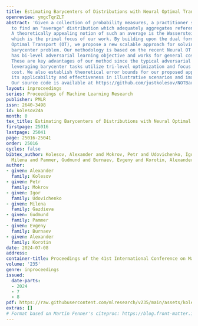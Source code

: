 ```yaml
---
title: Estimating Barycenters of Distributions with Neural Optimal Transport
openreview: ymgcTqrZLT
abstract: 'Given a collection of probability measures, a practitioner sometimes needs
  to find an "average" distribution which adequately aggregates reference distributions.
  A theoretically appealing notion of such an average is the Wasserstein barycenter,
  which is the primal focus of our work. By building upon the dual formulation of
  Optimal Transport (OT), we propose a new scalable approach for solving the Wasserstein
  barycenter problem. Our methodology is based on the recent Neural OT solver: it
  has bi-level adversarial learning objective and works for general cost functions.
  These are key advantages of our method since the typical adversarial algorithms
  leveraging barycenter tasks utilize tri-level optimization and focus mostly on quadratic
  cost. We also establish theoretical error bounds for our proposed approach and showcase
  its applicability and effectiveness in illustrative scenarios and image data setups.
  Our source code is available at https://github.com/justkolesov/NOTBarycenters.'
layout: inproceedings
series: Proceedings of Machine Learning Research
publisher: PMLR
issn: 2640-3498
id: kolesov24a
month: 0
tex_title: Estimating Barycenters of Distributions with Neural Optimal Transport
firstpage: 25016
lastpage: 25041
page: 25016-25041
order: 25016
cycles: false
bibtex_author: Kolesov, Alexander and Mokrov, Petr and Udovichenko, Igor and Gazdieva,
  Milena and Pammer, Gudmund and Burnaev, Evgeny and Korotin, Alexander
author:
- given: Alexander
  family: Kolesov
- given: Petr
  family: Mokrov
- given: Igor
  family: Udovichenko
- given: Milena
  family: Gazdieva
- given: Gudmund
  family: Pammer
- given: Evgeny
  family: Burnaev
- given: Alexander
  family: Korotin
date: 2024-07-08
address:
container-title: Proceedings of the 41st International Conference on Machine Learning
volume: '235'
genre: inproceedings
issued:
  date-parts:
  - 2024
  - 7
  - 8
pdf: https://raw.githubusercontent.com/mlresearch/v235/main/assets/kolesov24a/kolesov24a.pdf
extras: []
# Format based on Martin Fenner's citeproc: https://blog.front-matter.io/posts/citeproc-yaml-for-bibliographies/
---
```

